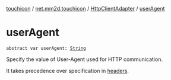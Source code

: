 [touchicon](../../index.md) / [net.mm2d.touchicon](../index.md) / [HttpClientAdapter](index.md) / [userAgent](./user-agent.md)

# userAgent

`abstract var userAgent: `[`String`](https://kotlinlang.org/api/latest/jvm/stdlib/kotlin/-string/index.html)

Specify the value of User-Agent used for HTTP communication.

It takes precedence over specification in [headers](headers.md).

